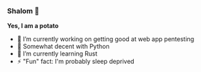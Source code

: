 ### Shalom 👋

<!--
**potato-jackson/potato-jackson** is a ✨ _special_ ✨ repository because its `README.md` (this file) appears on your GitHub profile.
-->
**Yes, I am a potato**
- 🔭 I’m currently working on getting good at web app pentesting
- 🐍 Somewhat decent with Python
- 🌱 I’m currently learning Rust
- ⚡ "Fun" fact: I'm probably sleep deprived
